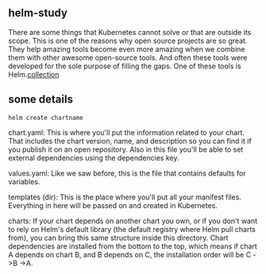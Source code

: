 ## helm-study
There are some things that Kubernetes cannot solve or that are outside its scope.
This is one of the reasons why open source projects are so great. They help amazing tools become even more amazing when we combine them with other awesome open-source tools. And often these tools were developed for the sole purpose of filling the gaps. One of these tools is Helm.[collection](https://www.freecodecamp.org/news/what-is-a-helm-chart-tutorial-for-kubernetes-beginners/)

## some details

```
helm create chartname
```

chart.yaml: This is where you'll put the information related to your chart. That includes the chart version, name, and description so you can find it if you publish it on an open repository. Also in this file you'll be able to set external dependencies using the dependencies key.

values.yaml: Like we saw before, this is the file that contains defaults for variables.

templates (dir): This is the place where you'll put all your manifest files. Everything in here will be passed on and created in Kubernetes.

charts: If your chart depends on another chart you own, or if you don't want to rely on Helm's default library (the default registry where Helm pull charts from), you can bring this same structure inside this directory. Chart dependencies are installed from the bottom to the top, which means if chart A depends on chart B, and B depends on C, the installation order will be C ->B ->A.
